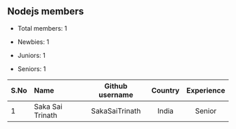 ## Nodejs members

-   Total members: 1

-   Newbies: 1
-   Juniors: 1
-   Seniors: 1

| S.No | Name             | Github username | Country | Experience |
| :--- | :--------------- | :-------------: | :-----: | :--------: |
| 1    | Saka Sai Trinath | SakaSaiTrinath  |  India  |   Senior   |
